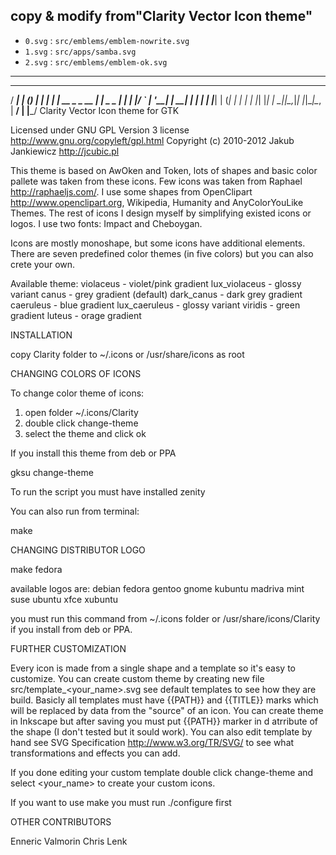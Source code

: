 ## copy & modify from"Clarity Vector Icon theme"

- `0.svg` : `src/emblems/emblem-nowrite.svg`
- `1.svg` : `src/apps/samba.svg`
- `2.svg` : `src/emblems/emblem-ok.svg`

-----

  _____ _            _ _ 
 / ____| |          (_) |
| |    | | __ _ _ __ _| |_ _   _
| |    | |/ _` | '__| | __| | | |
| |____| | (_| | |  | | |_| |_| |
 \_____|_|\__,_|_|  |_|\__|\__, |
                            __/ |
                           |___/
Clarity Vector Icon theme for GTK

Licensed under GNU GPL Version 3 license <http://www.gnu.org/copyleft/gpl.html>
Copyright (c) 2010-2012 Jakub Jankiewicz http://jcubic.pl


This theme is based on AwOken and Token, lots of shapes and basic color pallete was
taken from these icons. Few icons was taken from Raphael <http://raphaeljs.com/>.
I use some shapes from OpenClipart <http://www.openclipart.org>, Wikipedia, Humanity and
AnyColorYouLike Themes. The rest of icons I design myself by simplifying existed icons 
or logos. I use two fonts: Impact and Cheboygan.

Icons are mostly monoshape, but some icons have additional elements. There are seven
predefined color themes (in five colors) but you can also crete your own.

Available theme:
  violaceus        - violet/pink gradient
  lux_violaceus    - glossy variant
  canus            - grey gradient (default)
  dark_canus       - dark grey gradient
  caeruleus        - blue gradient
  lux_caeruleus    - glossy variant
  viridis          - green gradient
  luteus           - orage gradient

INSTALLATION

  copy Clarity folder to ~/.icons or /usr/share/icons as root

CHANGING COLORS OF ICONS

To change color theme of icons:

  1. open folder ~/.icons/Clarity
  2. double click change-theme
  3. select the theme and click ok

If you install this theme from deb or PPA

  gksu change-theme

To run the script you must have installed zenity

You can also run from terminal:

  make <name of the theme>

CHANGING DISTRIBUTOR LOGO

  make fedora

available logos are: debian fedora gentoo gnome kubuntu madriva 
                     mint suse ubuntu xfce xubuntu 

you must run this command from ~/.icons folder or /usr/share/icons/Clarity
if you install from deb or PPA.

FURTHER CUSTOMIZATION

Every icon is made from a single shape and a template so it's easy to customize.
You can create custom theme by creating new file src/template_<your_name>.svg
see default templates to see how they are build. Basicly all templates must have
{{PATH}} and {{TITLE}} marks which will be replaced by data from the "source"
of an icon. You can create theme in Inkscape but after saving you must put {{PATH}}
marker in d atrribute of the shape (I don't tested but it sould work). You 
can also edit template by hand see SVG Specification <http://www.w3.org/TR/SVG/>
to see what transformations and effects you can add.

If you done editing your custom template double click change-theme and select
<your_name> to create your custom icons.

If you want to use make you must run ./configure first

OTHER CONTRIBUTORS

Enneric Valmorin
Chris Lenk